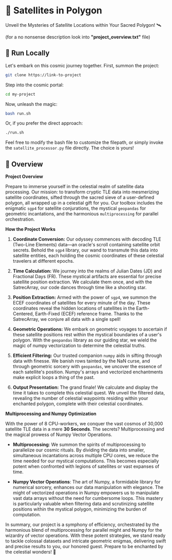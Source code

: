 # 🌌 Satellites in Polygon

Unveil the Mysteries of Satellite Locations within Your Sacred Polygon! 🛰️

(for a no nonsense description look into **"project_overview.txt"** file)

## 🚀 Run Locally

Let's embark on this cosmic journey together. First, summon the project:

```bash
git clone https://link-to-project
```

Step into the cosmic portal:

```bash
cd my-project
```

Now, unleash the magic:

```bash
bash run.sh
```

Or, if you prefer the direct approach:

```bash
./run.sh
```

Feel free to modify the bash file to customize the filepath, or simply invoke the `satellite_processor.py` file directly. The choice is yours!

## 🌟 Overview

**Project Overview**

Prepare to immerse yourself in the celestial realm of satellite data processing. Our mission: to transform cryptic TLE data into mesmerizing satellite coordinates, sifted through the sacred sieve of a user-defined polygon, all wrapped up in a celestial gift for you. Our toolbox includes the enigmatic `sgp4` for satellite conjurations, the mystical `geopandas` for geometric incantations, and the harmonious `multiprocessing` for parallel orchestration.

**How the Project Works**

1. **Coordinate Conversion:** Our odyssey commences with decoding TLE (Two-Line Elements) data—an oracle's scroll containing satellite orbit secrets. Behold the `sgp4` library, our wand to transmute this data into satellite entities, each holding the cosmic coordinates of these celestial travelers at different epochs.

2. **Time Calculation:** We journey into the realms of Julian Dates (JD) and Fractional Days (FR). These mystical artifacts are essential for precise satellite position extraction. We calculate them once, and with the SatrecArray, our code dances through time like a shooting star.

3. **Position Extraction:** Armed with the power of `sgp4`, we summon the ECEF coordinates of satellites for every minute of the day. These coordinates reveal the hidden locations of satellites in the Earth-Centered, Earth-Fixed (ECEF) reference frame. Thanks to the SatrecArray, we conjure all data with a single spell!

4. **Geometric Operations:** We embark on geometric voyages to ascertain if these satellite positions rest within the mystical boundaries of a user's polygon. With the `geopandas` library as our guiding star, we wield the magic of numpy vectorization to determine the celestial truths.

5. **Efficient Filtering:** Our trusted companion `numpy` aids in sifting through data with finesse. We banish rows tainted by the NaN curse, and through geometric sorcery with `geopandas`, we uncover the essence of each satellite's position. Numpy's arrays and vectorized enchantments make explicit loops a thing of the past.

6. **Output Presentation:** The grand finale! We calculate and display the time it takes to complete this celestial quest. We unveil the filtered data, revealing the number of celestial waypoints residing within your enchanted polygon, complete with their celestial coordinates.

**Multiprocessing and Numpy Optimization**

With the power of 8 CPU-workers, we conquer the vast cosmos of 30,000 satellite TLE data in a mere **30 Seconds**. The secrets? Multiprocessing and the magical prowess of Numpy Vector Operations.

- **Multiprocessing**: We summon the spirits of multiprocessing to parallelize our cosmic rituals. By dividing the data into smaller, simultaneous incantations across multiple CPU cores, we reduce the time needed for our mystical computations. This becomes especially potent when confronted with legions of satellites or vast expanses of time.

- **Numpy Vector Operations**: The art of Numpy, a formidable library for numerical sorcery, enhances our data manipulation with elegance. The might of vectorized operations in Numpy empowers us to manipulate vast data arrays without the need for cumbersome loops. This mastery is particularly valuable when filtering data and scrutinizing satellite positions within the mystical polygon, minimizing the burden of computation.

In summary, our project is a symphony of efficiency, orchestrated by the harmonious blend of multiprocessing for parallel might and Numpy for the wizardry of vector operations. With these potent strategies, we stand ready to tackle colossal datasets and intricate geometric enigmas, delivering swift and precise results to you, our honored guest. Prepare to be enchanted by the celestial wonders! 🌟
